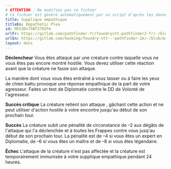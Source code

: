 ```yaml
---
# ATTENTION : Ne modifiez pas ce fichier
# Ce fichier est généré automatiquement par un script d'après les données du module Foundry VTT officiel et de sa traduction
title: Supplique empathique
titleEn: Empathetic Plea
id: MS53Ds75BT379ZFm
urlFr: https://gitlab.com/pathfinder-fr/foundryvtt-pathfinder2-fr/-/blob/master/data/feats/MS53Ds75BT379ZFm.htm
urlEn: https://gitlab.com/hooking/foundry-vtt---pathfinder-2e/-/blob/master/packs/data/feats.db/empathetic-plea.json
layout: dons
---
```

**Déclencheur** Vous êtes attaqué par une créature contre laquelle vous ne vous êtes pas encore montré hostile. Vous devez utiliser cette réaction avant que la créature ne fasse son attaque.

La manière dont vous vous êtes entraîné à vous tasser ou à faire les yeux de chien battu provoque une réponse empathique de la part de votre agresseur. Faites un test de Diplomatie contre le DD de Volonté de l'agresseur.

**Succès critique** La créature retient son attaque , gâchant cette action et ne peut utiliser d'action hostile à votre encontre  jusqu'au début de son prochain tour.

**Succès** La créature subit une pénalité de circonstance de –2 aux dégâts de l'attaque qui l'a déclenchée et à toutes les Frappes contre vous jusq'au début de son prochain tour. La pénalité est de –4 si vous êtes un expert en Diplomatie, de –6 si vous êtes un maître et de –8 si vous êtes légendaire.

**Échec** L'attaque de la créature n'est pas affectée et la créature est temporairement immunisée à votre supplique empathique pendant 24 heures.
